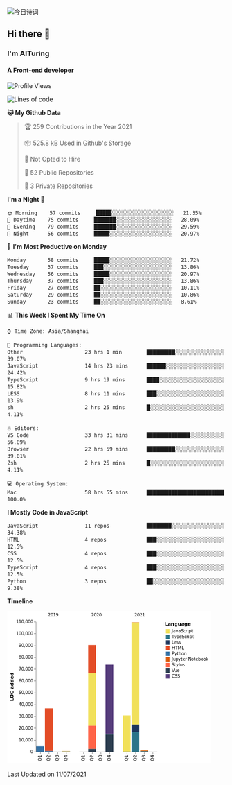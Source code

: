 <img alt="今日诗词" src="https://v2.jinrishici.com/one.svg?font-size=30&spacing=2&color=skyblue" style="max-width:100%; display: block; margin: 0 auto;">

## Hi there 👋
### I'm AITuring
#### A Front-end developer

<!-- <img src="./dhx.gif" width="400px"/> -->

<!--START_SECTION:waka-->
![Profile Views](http://img.shields.io/badge/Profile%20Views-1-blue)

![Lines of code](https://img.shields.io/badge/From%20Hello%20World%20I%27ve%20Written-347667%20lines%20of%20code-blue)

**🐱 My Github Data** 

> 🏆 259 Contributions in the Year 2021
 > 
> 📦 525.8 kB Used in Github's Storage 
 > 
> 🚫 Not Opted to Hire
 > 
> 📜 52 Public Repositories 
 > 
> 🔑 3 Private Repositories  
 > 
**I'm a Night 🦉** 

```text
🌞 Morning    57 commits     █████░░░░░░░░░░░░░░░░░░░░   21.35% 
🌆 Daytime    75 commits     ███████░░░░░░░░░░░░░░░░░░   28.09% 
🌃 Evening    79 commits     ███████░░░░░░░░░░░░░░░░░░   29.59% 
🌙 Night      56 commits     █████░░░░░░░░░░░░░░░░░░░░   20.97%

```
📅 **I'm Most Productive on Monday** 

```text
Monday       58 commits     █████░░░░░░░░░░░░░░░░░░░░   21.72% 
Tuesday      37 commits     ███░░░░░░░░░░░░░░░░░░░░░░   13.86% 
Wednesday    56 commits     █████░░░░░░░░░░░░░░░░░░░░   20.97% 
Thursday     37 commits     ███░░░░░░░░░░░░░░░░░░░░░░   13.86% 
Friday       27 commits     ██░░░░░░░░░░░░░░░░░░░░░░░   10.11% 
Saturday     29 commits     ██░░░░░░░░░░░░░░░░░░░░░░░   10.86% 
Sunday       23 commits     ██░░░░░░░░░░░░░░░░░░░░░░░   8.61%

```


📊 **This Week I Spent My Time On** 

```text
⌚︎ Time Zone: Asia/Shanghai

💬 Programming Languages: 
Other                    23 hrs 1 min        █████████░░░░░░░░░░░░░░░░   39.07% 
JavaScript               14 hrs 23 mins      ██████░░░░░░░░░░░░░░░░░░░   24.42% 
TypeScript               9 hrs 19 mins       ████░░░░░░░░░░░░░░░░░░░░░   15.82% 
LESS                     8 hrs 11 mins       ███░░░░░░░░░░░░░░░░░░░░░░   13.9% 
sh                       2 hrs 25 mins       █░░░░░░░░░░░░░░░░░░░░░░░░   4.11%

🔥 Editors: 
VS Code                  33 hrs 31 mins      ██████████████░░░░░░░░░░░   56.89% 
Browser                  22 hrs 59 mins      █████████░░░░░░░░░░░░░░░░   39.01% 
Zsh                      2 hrs 25 mins       █░░░░░░░░░░░░░░░░░░░░░░░░   4.11%

💻 Operating System: 
Mac                      58 hrs 55 mins      █████████████████████████   100.0%

```

**I Mostly Code in JavaScript** 

```text
JavaScript               11 repos            ████████░░░░░░░░░░░░░░░░░   34.38% 
HTML                     4 repos             ███░░░░░░░░░░░░░░░░░░░░░░   12.5% 
CSS                      4 repos             ███░░░░░░░░░░░░░░░░░░░░░░   12.5% 
TypeScript               4 repos             ███░░░░░░░░░░░░░░░░░░░░░░   12.5% 
Python                   3 repos             ██░░░░░░░░░░░░░░░░░░░░░░░   9.38%

```


**Timeline**

![Chart not found](https://raw.githubusercontent.com/AITuring/AITuring/main/charts/bar_graph.png) 


 Last Updated on 11/07/2021
<!--END_SECTION:waka-->


